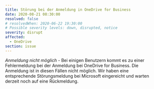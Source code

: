 ```yaml
---
title: Störung bei der Anmeldung in OneDrive for Business
date: 2020-08-21 08:30:00
resolved: false
# resolvedWhen: 2020-06-22 19:30:00
# Possible severity levels: down, disrupted, notice
severity: disrupt
affected:
  - OneDrive
section: issue
---
```


*Anmeldung nicht möglich* - Bei einigen Benutzern kommt es zu einer Fehlermeldung bei der Anmeldung bei OneDrive for Business. Die Anmeldung ist in diesen Fällen nicht möglich. Wir haben eine entsprechende Störungsmeldung bei Microsoft eingereicht und warten derzeit noch auf eine Rückmeldung.
